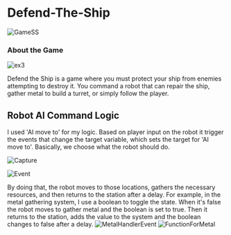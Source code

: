 # Defend-The-Ship

![GameSS](https://github.com/Bedirhan233/Defend-The-Ship/assets/114574131/37f0e564-c15f-4073-b065-5bea3f2cefcb)
### About the Game
![ex3](https://github.com/Bedirhan233/Defend-The-Ship/assets/114574131/cce17632-6f72-4b76-9ff7-54031b669d51)

Defend the Ship is a game where you must protect your ship from enemies attempting to destroy it. You command a robot that can repair the ship, gather metal to build a turret, or simply follow the player.

## Robot AI Command Logic

I used 'AI move to' for my logic. Based on player input on the robot it trigger the events that change the target variable, which sets the target for 'AI move to'. Basically, we choose what the robot should do.

![Capture](https://github.com/Bedirhan233/Defend-The-Ship/assets/114574131/d8f71cd0-dae2-400b-b119-e736cc51c4c0)

![Event](https://github.com/Bedirhan233/Defend-The-Ship/assets/114574131/ca7371f5-44d4-4934-a683-917d554a2718)




By doing that, the robot moves to those locations, gathers the necessary resources, and then returns to the station after a delay. For example, in the metal gathering system, I use a boolean to toggle the state. When it's false the robot moves to gather metal and the boolean is set to true. Then it returns to the station, adds the value to the system and the boolean changes to false after a delay.
![MetalHandlerEvent](https://github.com/Bedirhan233/Defend-The-Ship/assets/114574131/86ab75d8-c9d9-4a70-b9fd-493fe4e97842)
![FunctionForMetal](https://github.com/Bedirhan233/Defend-The-Ship/assets/114574131/a5142798-a2d7-4569-a8e5-2d16afc7fa05)



